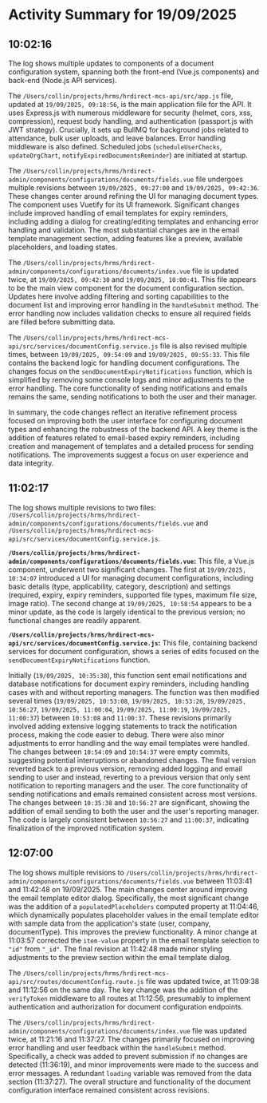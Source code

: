 # Activity Summary for 19/09/2025

## 10:02:16
The log shows multiple updates to components of a document configuration system, spanning both the front-end (Vue.js components) and back-end (Node.js API services).

The `/Users/collin/projects/hrms/hrdirect-mcs-api/src/app.js` file, updated at `19/09/2025, 09:18:56`, is the main application file for the API.  It uses Express.js with numerous middleware for security (helmet, cors, xss, compression),  request body handling, and authentication (passport.js with JWT strategy).  Crucially, it sets up BullMQ for background jobs related to attendance, bulk user uploads, and leave balances.  Error handling middleware is also defined.  Scheduled jobs (`scheduleUserChecks`, `updateOrgChart`, `notifyExpiredDocumentsReminder`) are initiated at startup.

The `/Users/collin/projects/hrms/hrdirect-admin/components/configurations/documents/fields.vue` file undergoes multiple revisions between `19/09/2025, 09:27:00` and `19/09/2025, 09:42:36`. These changes center around refining the UI for managing document types.  The component uses Vuetify for its UI framework.  Significant changes include improved handling of email templates for expiry reminders, including adding a dialog for creating/editing templates and enhancing error handling and validation.  The most substantial changes are in the email template management section, adding features like a preview, available placeholders, and loading states.

The `/Users/collin/projects/hrms/hrdirect-admin/components/configurations/documents/index.vue` file is updated twice, at `19/09/2025, 09:42:30` and `19/09/2025, 10:00:41`. This file appears to be the main view component for the document configuration section. Updates here involve adding filtering and sorting capabilities to the document list and improving error handling in the `handleSubmit` method. The error handling now includes validation checks to ensure all required fields are filled before submitting data.

The `/Users/collin/projects/hrms/hrdirect-mcs-api/src/services/documentConfig.service.js` file is also revised multiple times, between `19/09/2025, 09:54:09` and `19/09/2025, 09:55:33`.  This file contains the backend logic for handling document configurations.  The changes focus on the `sendDocumentExpiryNotifications` function, which is simplified by removing some console logs and minor adjustments to the error handling.  The core functionality of sending notifications and emails remains the same, sending notifications to both the user and their manager.


In summary, the code changes reflect an iterative refinement process focused on improving both the user interface for configuring document types and enhancing the robustness of the backend API. A key theme is the addition of features related to email-based expiry reminders, including creation and management of templates and a detailed process for sending notifications. The improvements suggest a focus on user experience and data integrity.


## 11:02:17
The log shows multiple revisions to two files: `/Users/collin/projects/hrms/hrdirect-admin/components/configurations/documents/fields.vue` and `/Users/collin/projects/hrms/hrdirect-mcs-api/src/services/documentConfig.service.js`.

**`/Users/collin/projects/hrms/hrdirect-admin/components/configurations/documents/fields.vue`:** This file, a Vue.js component, underwent two significant changes.  The first at `19/09/2025, 10:34:07` introduced a UI for managing document configurations, including basic details (type, applicability, category, description) and settings (required, expiry, expiry reminders, supported file types, maximum file size, image ratio). The second change at `19/09/2025, 10:58:54` appears to be a minor update, as the code is largely identical to the previous version;  no functional changes are readily apparent.


**`/Users/collin/projects/hrms/hrdirect-mcs-api/src/services/documentConfig.service.js`:**  This file, containing backend services for document configuration, shows a series of edits focused on the `sendDocumentExpiryNotifications` function.

Initially (`19/09/2025, 10:35:38`), this function sent email notifications and database notifications for document expiry reminders, including handling cases with and without reporting managers.  The function was then modified several times (`19/09/2025, 10:53:08`, `19/09/2025, 10:53:26`, `19/09/2025, 10:56:27`, `19/09/2025, 11:00:04`, `19/09/2025, 11:00:19`, `19/09/2025, 11:00:37`) between `10:53:08` and `11:00:37`.  These revisions primarily involved adding extensive logging statements to track the notification process, making the code easier to debug.  There were also minor adjustments to error handling and the way email templates were handled. The changes between `10:54:09` and `10:54:37` were empty commits, suggesting potential interruptions or abandoned changes. The final version reverted back to a previous version, removing added logging and email sending to user and instead, reverting to a previous version that only sent notification to reporting managers and the user.  The core functionality of sending notifications and emails remained consistent across most versions.  The changes between `10:35:38` and `10:56:27` are significant, showing the addition of email sending to both the user and the user's reporting manager. The code is largely consistent between `10:56:27` and `11:00:37`, indicating finalization of the improved notification system.


## 12:07:00
The log shows multiple revisions to `/Users/collin/projects/hrms/hrdirect-admin/components/configurations/documents/fields.vue` between 11:03:41 and 11:42:48 on 19/09/2025.  The main changes center around improving the email template editor dialog.  Specifically, the most significant change was the addition of a `populatedPlaceholders` computed property at 11:04:46, which dynamically populates placeholder values in the email template editor with sample data from the application's state (user, company, documentType).  This improves the preview functionality.  A minor change at 11:03:57 corrected the `item-value` property in the email template selection to `"id"` from `"_id"`.  The final revision at 11:42:48 made minor styling adjustments to the preview section within the email template dialog.


The `/Users/collin/projects/hrms/hrdirect-mcs-api/src/routes/documentConfig.route.js` file was updated twice, at 11:09:38 and 11:12:56 on the same day. The key change was the addition of the `verifyToken` middleware to all routes at 11:12:56, presumably to implement authentication and authorization for document configuration endpoints.


The `/Users/collin/projects/hrms/hrdirect-admin/components/configurations/documents/index.vue` file was updated twice, at 11:21:16 and 11:37:27.  The changes primarily focused on improving error handling and user feedback within the `handleSubmit` method.  Specifically, a check was added to prevent submission if no changes are detected (11:36:19), and minor improvements were made to the success and error messages. A redundant `loading` variable was removed from the data section (11:37:27).  The overall structure and functionality of the document configuration interface remained consistent across revisions.
